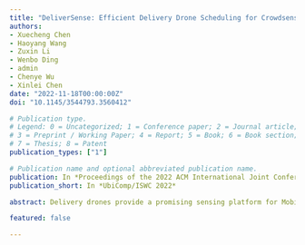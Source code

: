 ```yaml
---
title: "DeliverSense: Efficient Delivery Drone Scheduling for Crowdsensing with Deep Reinforcement Learning"
authors:
- Xuecheng Chen
- Haoyang Wang
- Zuxin Li
- Wenbo Ding
- admin
- Chenye Wu
- Xinlei Chen
date: "2022-11-18T00:00:00Z"
doi: "10.1145/3544793.3560412"

# Publication type.
# Legend: 0 = Uncategorized; 1 = Conference paper; 2 = Journal article;
# 3 = Preprint / Working Paper; 4 = Report; 5 = Book; 6 = Book section;
# 7 = Thesis; 8 = Patent
publication_types: ["1"]

# Publication name and optional abbreviated publication name.
publication: In *Proceedings of the 2022 ACM International Joint Conference on Pervasive and Ubiquitous Computing*
publication_short: In *UbiComp/ISWC 2022*

abstract: Delivery drones provide a promising sensing platform for Mobile Crowdsensing (MCS) due to their high mobility and large-scale deployment. However, due to limited battery lifetime and available resources, it is challenging to schedule large-scale delivery drones to derive both high crowdsensing and delivery performance, which is a highly complicated optimization problem with several coupled decision variables. In this paper, we first formalize the delivery drones scheduling problem as a mixed-integer nonlinear programming problem with both sensing and delivery utilities as dual objectives. Then we propose a novel framework DeliverSense with a reinforcement learning-based efficient solution, which decouples the highly complicated optimization search process and replaces the heavy computation via fast approximation. Evaluation results compared with state-of-the-art baseline show that DeliverSense improves the total utility by 13% and 23% on average under various energy budgets and numbers of selected routes, respectively. More importantly, our proposed method achieves much lower computational complexity which is nearly 3 times lower than the baseline.

featured: false

---
```

